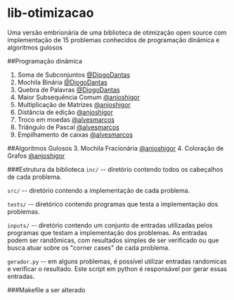 # lib-otimizacao
Uma versão embrionária de uma biblioteca de otimização open source com implementação de 15 problemas conhecidos de programação dinâmica e algoritmos gulosos

##Programação dinâmica
  1. Soma de Subconjuntos [@DiogoDantas](https://github.com/DiogoDantas)
  2. Mochila Binária [@DiogoDantas](https://github.com/DiogoDantas)
  3. Quebra de Palavras [@DiogoDantas](https://github.com/DiogoDantas)
  4. Maior Subsequência Comum [@anjoshigor](https://github.com/anjoshigor/anjoshigor)
  5. Multiplicação de Matrizes [@anjoshigor](https://github.com/anjoshigor/anjoshigor)
  6. Distância de edição [@anjoshigor](https://github.com/anjoshigor/anjoshigor)
  7. Troco em moedas [@alvesmarcos](https://github.com/anjoshigor/alvesmarcos)
  8. Triângulo de Pascal [@alvesmarcos](https://github.com/anjoshigor/alvesmarcos)
  9. Empilhamento de caixas [@alvesmarcos](https://github.com/anjoshigor/alvesmarcos)
  
##Algoritmos Gulosos
  3. Mochila Fracionária [@anjoshigor](https://github.com/anjoshigor/anjoshigor)
  4. Coloração de Grafos [@anjoshigor](https://github.com/anjoshigor/anjoshigor)

###Estrutura da biblioteca
`inc/` -- diretório contendo todos os cabeçalhos de cada problema.

`src/` -- diretório contendo a implementação de cada problema.

`tests/` -- diretórico contendo programas que testa a implementação dos problemas.

`inputs/` -- diretório contendo um conjunto de entradas utilizadas pelos programas que testam a implementação dos problemas. As entradas podem ser randômicas, com resultados simples de ser verificado ou que busca atuar sobre os "corner cases" de cada problema.

`gerador.py` -- em alguns problemas, é possível utilizar entradas randomicas e verificar o resultado. Este script em python é responsável por gerar essas entradas.

###Makefile
a ser alterado
